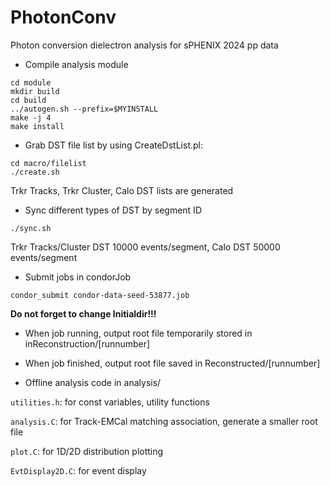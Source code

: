 # PhotonConv
Photon conversion dielectron analysis for sPHENIX 2024 pp data

- Compile analysis module
```
cd module
mkdir build
cd build
../autogen.sh --prefix=$MYINSTALL
make -j 4
make install
```

- Grab DST file list by using CreateDstList.pl:
```
cd macro/filelist
./create.sh
```
Trkr Tracks, Trkr Cluster, Calo DST lists are generated

- Sync different types of DST by segment ID
```
./sync.sh
```
Trkr Tracks/Cluster DST 10000 events/segment, Calo DST 50000 events/segment

- Submit jobs in condorJob
```
condor_submit condor-data-seed-53877.job
```
**Do not forget to change Initialdir!!!**

- When job running, output root file temporarily stored in inReconstruction/[runnumber]

- When job finished, output root file saved in Reconstructed/[runnumber]

- Offline analysis code in analysis/

``utilities.h``: for const variables, utility functions

``analysis.C``: for Track-EMCal matching association, generate a smaller root file

``plot.C``: for 1D/2D distribution plotting

``EvtDisplay2D.C``: for event display
